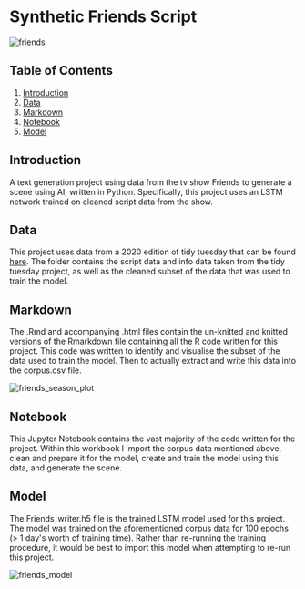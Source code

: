# Synthetic Friends Script

![friends](https://user-images.githubusercontent.com/67926222/183304905-dd9c965b-3929-4924-94eb-4a458b5fe94b.jpg)


## Table of Contents
1. [Introduction](#introduction)
2. [Data](#data)
3. [Markdown](#markdown)
4. [Notebook](#notebook)
4. [Model](#model)


## Introduction

A text generation project using data from the tv show Friends to generate a scene using AI, written in Python. Specifically, this project uses an LSTM network trained on cleaned script data from the show.

## Data

This project uses data from a 2020 edition of tidy tuesday that can be found <a href="https://github.com/rfordatascience/tidytuesday/tree/master/data/2020/2020-09-08">here</a>. The folder contains the script data and info data taken from the tidy tuesday project, as well as the cleaned subset of the data that was used to train the model.

## Markdown

The .Rmd and accompanying .html files contain the un-knitted and knitted versions of the Rmarkdown file containing all the R code written for this project. This code was written to identify and visualise the subset of the data used to train the model. Then to actually extract and write this data into the corpus.csv file.

![friends_season_plot](https://user-images.githubusercontent.com/67926222/183517553-034915e2-0104-4114-8d07-4cce26170b71.png)

## Notebook

This Jupyter Notebook contains the vast majority of the code written for the project. Within this workbook I import the corpus data mentioned above, clean and prepare it for the model, create and train the model using this data, and generate the scene. 

## Model

The Friends_writer.h5 file is the trained LSTM model used for this project. The model was trained on the aforementioned corpus data for 100 epochs (> 1 day's worth of training time). Rather than re-running the training procedure, it would be best to import this model when attempting to re-run this project.

![friends_model](https://user-images.githubusercontent.com/67926222/183517523-92bf706c-d2f7-4017-b4bf-0a24613e809b.png)


